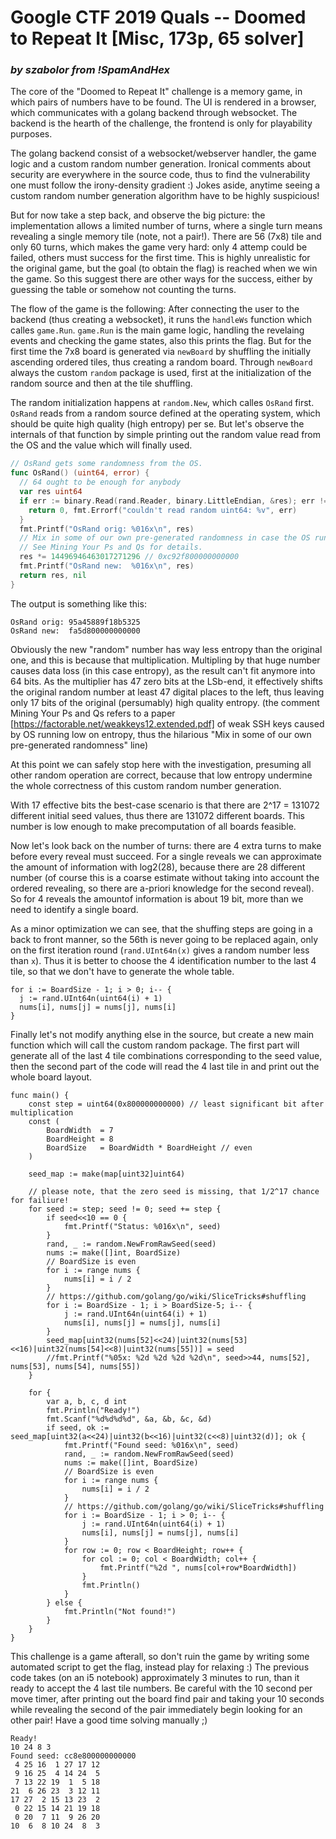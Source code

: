 # Google CTF 2019 Quals --  Doomed to Repeat It [Misc, 173p, 65 solver]
### _by szabolor from !SpamAndHex_

The core of the "Doomed to Repeat It" challenge is a memory game, in which pairs of numbers have to be found. The UI is rendered in a browser, which communicates with a golang backend through websocket. The backend is the hearth of the challenge, the frontend is only for playability purposes.

The golang backend consist of a websocket/webserver handler, the game logic and a custom random number generation. Ironical comments about security are everywhere in the source code, thus to find the vulnerability one must follow the irony-density gradient :) Jokes aside, anytime seeing a custom random number generation algorithm have to be highly suspicious!

But for now take a step back, and observe the big picture: the implementation allows a limited number of turns, where a single turn means revealing a single memory tile (note, not a pair!). There are 56 (7x8) tile and only 60 turns, which makes the game very hard: only 4 attemp could be failed, others must success for the first time. This is highly unrealistic for the original game, but the goal (to obtain the flag) is reached when we win the game. So this suggest there are other ways for the success, either by guessing the table or somehow not counting the turns.

The flow of the game is the following:
After connecting the user to the backend (thus creating a websocket), it runs the `handleWs` function which calles `game.Run`. `game.Run` is the main game logic, handling the revelaing events and checking the game states, also this prints the flag. But for the first time the 7x8 board is generated via `newBoard` by shuffling the initially ascending ordered tiles, thus creating a random board. Through `newBoard` always the custom `random` package is used, first at the initialization of the random source and then at the tile shuffling.

The random initialization happens at `random.New`, which calles `OsRand` first. `OsRand` reads from a random source defined at the operating system, which should be quite high quality (high entropy) per se. But let's observe the internals of that function by simple printing out the random value read from the OS and the value which will finally used.

```go
// OsRand gets some randomness from the OS.
func OsRand() (uint64, error) {
  // 64 ought to be enough for anybody
  var res uint64
  if err := binary.Read(rand.Reader, binary.LittleEndian, &res); err != nil {
    return 0, fmt.Errorf("couldn't read random uint64: %v", err)
  }
  fmt.Printf("OsRand orig: %016x\n", res)
  // Mix in some of our own pre-generated randomness in case the OS runs low.
  // See Mining Your Ps and Qs for details.
  res *= 14496946463017271296 // 0xc92f800000000000
  fmt.Printf("OsRand new:  %016x\n", res)
  return res, nil
}
```

The output is something like this:
```
OsRand orig: 95a45889f18b5325
OsRand new:  fa5d800000000000
```

Obviously the new "random" number has way less entropy than the original one, and this is because that multiplication. Multipling by that huge number causes data loss (in this case entropy), as the result can't fit anymore into 64 bits. As the multiplier has 47 zero bits at the LSb-end, it effectively shifts the original random number at least 47 digital places to the left, thus leaving only 17 bits of the original (persumably) high quality entropy. (the comment Mining Your Ps and Qs refers to a paper [https://factorable.net/weakkeys12.extended.pdf] of weak SSH keys caused by OS running low on entropy, thus the hilarious "Mix in some of our own pre-generated randomness" line)

At this point we can safely stop here with the investigation, presuming all other random operation are correct, because that low entropy undermine the whole correctness of this custom random number generation.

With 17 effective bits the best-case scenario is that there are 2^17 = 131072 different initial seed values, thus there are 131072 different boards. This number is low enough to make precomputation of all boards feasible.

Now let's look back on the number of turns: there are 4 extra turns to make before every reveal must succeed. For a single reveals we can approximate the amount of information with log2(28), because there are 28 different number (of course this is a coarse estimate without taking into account the ordered revealing, so there are a-priori knowledge for the second reveal). So for 4 reveals the amountof information is about 19 bit, more than we need to identify a single board.

As a minor optimization we can see, that the shuffing steps are going in a back to front manner, so the 56th is never going to be replaced again, only on the first iteration round (`rand.UInt64n(x)` gives a random number less than `x`). Thus it is better to choose the 4 identification number to the last 4 tile, so that we don't have to generate the whole table.

```
for i := BoardSize - 1; i > 0; i-- {
  j := rand.UInt64n(uint64(i) + 1)
  nums[i], nums[j] = nums[j], nums[i]
}
```

Finally let's not modify anything else in the source, but create a new main function which will call the custom random package. The first part will generate all of the last 4 tile combinations corresponding to the seed value, then the second part of the code will read the 4 last tile in and print out the whole board layout.

```
func main() {
	const step = uint64(0x800000000000) // least significant bit after multiplication
	const (
		BoardWidth  = 7
		BoardHeight = 8
		BoardSize   = BoardWidth * BoardHeight // even
	)

	seed_map := make(map[uint32]uint64)

	// please note, that the zero seed is missing, that 1/2^17 chance for failiure!
	for seed := step; seed != 0; seed += step {
		if seed<<10 == 0 {
			fmt.Printf("Status: %016x\n", seed)
		}
		rand, _ := random.NewFromRawSeed(seed)
		nums := make([]int, BoardSize)
		// BoardSize is even
		for i := range nums {
			nums[i] = i / 2
		}
		// https://github.com/golang/go/wiki/SliceTricks#shuffling
		for i := BoardSize - 1; i > BoardSize-5; i-- {
			j := rand.UInt64n(uint64(i) + 1)
			nums[i], nums[j] = nums[j], nums[i]
		}
		seed_map[uint32(nums[52]<<24)|uint32(nums[53]<<16)|uint32(nums[54]<<8)|uint32(nums[55])] = seed
		//fmt.Printf("%05x: %2d %2d %2d %2d\n", seed>>44, nums[52], nums[53], nums[54], nums[55])
	}

	for {
		var a, b, c, d int
		fmt.Println("Ready!")
		fmt.Scanf("%d%d%d%d", &a, &b, &c, &d)
		if seed, ok := seed_map[uint32(a<<24)|uint32(b<<16)|uint32(c<<8)|uint32(d)]; ok {
			fmt.Printf("Found seed: %016x\n", seed)
			rand, _ := random.NewFromRawSeed(seed)
			nums := make([]int, BoardSize)
			// BoardSize is even
			for i := range nums {
				nums[i] = i / 2
			}
			// https://github.com/golang/go/wiki/SliceTricks#shuffling
			for i := BoardSize - 1; i > 0; i-- {
				j := rand.UInt64n(uint64(i) + 1)
				nums[i], nums[j] = nums[j], nums[i]
			}
			for row := 0; row < BoardHeight; row++ {
				for col := 0; col < BoardWidth; col++ {
					fmt.Printf("%2d ", nums[col+row*BoardWidth])
				}
				fmt.Println()
			}
		} else {
			fmt.Println("Not found!")
		}
	}
}
```

This challenge is a game afterall, so don't ruin the game by writing some automated script to get the flag, instead play for relaxing :) The previous code takes (on an i5 notebook) approximately 3 minutes to run, than it ready to accept the 4 last tile numbers.
Be careful with the 10 second per move timer, after printing out the board find pair and taking your 10 seconds while revealing the second of the pair immediately begin looking for an other pair! Have a good time solving manually ;)

```
Ready!
10 24 8 3
Found seed: cc8e800000000000
 4 25 16  1 27 17 12 
 9 16 25  4 14 24  5 
 7 13 22 19  1  5 18 
21  6 26 23  3 12 11 
17 27  2 15 13 23  2 
 0 22 15 14 21 19 18 
 0 20  7 11  9 26 20 
10  6  8 10 24  8  3 
```